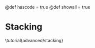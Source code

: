 @def hascode = true
@def showall = true
<!-- @def reeval = true -->


# Stacking

\tutorial{advanced/stacking}
